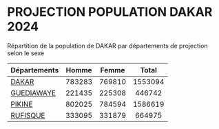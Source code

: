 # PROJECTION POPULATION DAKAR 2024
	
Répartition de la population de DAKAR par départements de projection selon le sexe
	
| Départements  | Homme | Femme | Total |
| --------- |:-----:|:-----:|:-----:|
| [DAKAR](DAKAR) | 783283 | 769810 | 1553094 |
| [GUEDIAWAYE](GUEDIAWAYE) | 221435 | 225308 | 446742 |
| [PIKINE](PIKINE) | 802025 | 784594 | 1586619 |
| [RUFISQUE](RUFISQUE) | 333095 | 331879 | 664975 |

